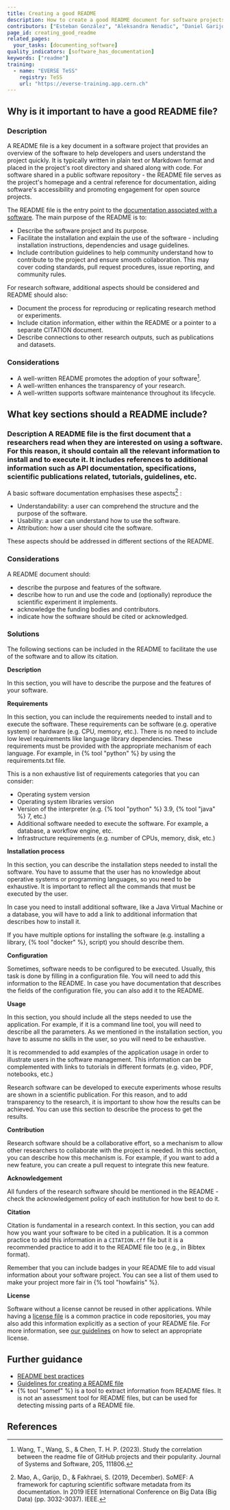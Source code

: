 ```yaml
---
title: Creating a good README
description: How to create a good README document for software projects?
contributors: ["Esteban González", "Aleksandra Nenadic", "Daniel Garijo"]
page_id: creating_good_readme
related_pages:
  your_tasks: [documenting_software]
quality_indicators: [software_has_documentation]
keywords: ["readme"]
training:
  - name: "EVERSE TeSS"
    registry: TeSS
    url: "https://everse-training.app.cern.ch"
---
```


## Why is it important to have a good README file?

### Description

A README file is a key document in a software project that provides an overview of the software to help developers and users understand the project quickly.
It is typically written in plain text or Markdown format and placed in the project's root directory and shared along with code.
For software shared in a public software repository - the README file serves as the project's homepage and a central reference for documentation, aiding software's accessibility and promoting engagement for open source projects.

The README file is the entry point to the [documentation associated with a software][documenting_software].
The main purpose of the README is to:

- Describe the software project and its purpose.
- Facilitate the installation and explain the use of the software - including installation instructions, 
dependencies and usage guidelines.
- Include contribution guidelines to help community understand how to contribute to the project and ensure smooth collaboration. 
This may cover coding standards, pull request procedures, issue reporting, and community rules.

For research software, additional aspects should be considered and README should also:

- Document the process for reproducing or replicating research method or experiments.
- Include citation information, either within the README or a pointer to a separate CITATION document.
- Describe connections to other research outputs, such as publications and datasets.

### Considerations

- A well-written README promotes the adoption of your software[^1].
- A well-written enhances the transparency of your research.
- A well-written supports software maintenance throughout its lifecycle.

## What key sections should a README include?

### Description A README file is the first document that a researchers read when they are interested on using a software. For this reason, it should contain all the relevant information to install and to execute it. It includes references to additional information such as API documentation, specifications, scientific publications related, tutorials, guidelines, etc.

A basic software documentation emphasises these aspects[^2] :
* Understandability: a user can comprehend the structure and the purpose of the software.
* Usability: a user can understand how to use the software.
* Attribution: how a user should cite the software.

These aspects should be addressed in different sections of the README.

### Considerations

A README document should:

* describe the purpose and features of the software.
* describe how to run and use the code and (optionally) reproduce the scientific experiment it implements. 
* acknowledge the funding bodies and contributors.
* indicate how the software should be cited or acknowledged.

### Solutions

The following sections can be included in the README to facilitate the use of the software and to allow its citation.

**Description**

In this section, you will have to describe the purpose and the features of your software.

**Requirements**

In this section, you can include the requirements needed to install and to execute the software.
These requirements can be software (e.g. operative system) or hardware (e.g. CPU, memory, etc.).
There is no need to include low level requirements like language library dependencies.
These requirements must be provided with the appropriate mechanism of each language.
For example, in {% tool "python" %} by using the requirements.txt file.

This is a non exhaustive list of requirements categories that you can consider:
- Operating system version
- Operating system libraries version 
- Version of the interpreter (e.g. {% tool "python" %} 3.9, {% tool "java" %} 7, etc.)
- Additional software needed to execute the software. For example, a database, a workflow engine, etc.
- Infrastructure requirements (e.g. number of CPUs, memory, disk, etc.)  

**Installation process**

In this section, you can describe the installation steps needed to install the software.
You have to assume that the user has no knowledge about operative systems or programming languages, so you need to be exhaustive.
It is important to reflect all the commands that must be executed by the user.

In case you need to install additional software, like a Java Virtual Machine or a database, you will have to add a link to additional information that describes how to install it.

If you have multiple options for installing the software (e.g. installing a library, {% tool "docker" %}, script) you should describe them.

**Configuration**

Sometimes, software needs to be configured to be executed.
Usually, this task is done by filling in a configuration file.
You will need to add this information to the README.
In case you have documentation that describes the fields of the configuration file, you can also add it to the README.

**Usage**

In this section, you should include all the steps needed to use the application.
For example, if it is a command line tool, you will need to describe all the parameters.
As we mentioned in the installation section, you have to assume no skills in the user, so you will need to be exhaustive.

It is recommended to add examples of the application usage in order to illustrate users in the software management.
This information can be complemented with links to tutorials in different formats (e.g. video, PDF, notebooks, etc.)

Research software can be developed to execute experiments whose results are shown in a scientific publication.
For this reason, and to add transparency to the research, it is important to show how the results can be achieved.
You can use this section to describe the process to get the results.

**Contribution**

Research software should be a collaborative effort, so a mechanism to allow other researchers to collaborate with the project is needed.
In this section, you can describe how this mechanism is.
For example, if you want to add a new feature, you can create a pull request to integrate this new feature.

**Acknowledgement**

All funders of the research software should be mentioned in the README - check the acknowledgement policy of each institution for how best to do it.

**Citation**

Citation is fundamental in a research context.
In this section, you can add how you want your software to be cited in a publication.
It is a common practice to add this information in a `CITATION.cff` file but it is a recommended practice to add it to the README file too (e.g., in Bibtex format).

Remember that you can include badges in your README file to add visual information about your software project.
You can see a list of them used to make your project more fair in {% tool "howfairis" %}.

**License**

Software without a license cannot be reused in other applications.
While having a [license file](https://everse.software/RSQKit/licensing_software) is a common practice in code repositories, you may also add this information explicitly as a section of your README file.
For more information, see [our guidelines](https://everse.software/RSQKit/licensing_software) on how to select an appropriate license.


## Further guidance
* [README best practices](https://tilburgsciencehub.com/topics/collaborate-share/share-your-work/content-creation/readme-best-practices/)
* [Guidelines for creating a README file](https://data.4tu.nl/s/documents/Guidelines_for_creating_a_README_file.pdf)
* {% tool "somef" %} is a tool to extract information from README files. It is not an assessment tool for README files, but can be used for detecting missing parts of a README file. 

## References
[^1]:Wang, T., Wang, S., & Chen, T. H. P. (2023). Study the correlation between the readme file of GitHub projects and their popularity. Journal of Systems and Software, 205, 111806.
[^2]: Mao, A., Garijo, D., & Fakhraei, S. (2019, December). SoMEF: A framework for capturing scientific software metadata from its documentation. In 2019 IEEE International Conference on Big Data (Big Data) (pp. 3032-3037). IEEE.

[documenting_software]: ./documenting_software